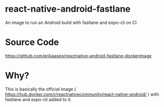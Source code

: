 # react-native-android-fastlane

An image to run an Android build with fastlane and expo-cli on CI

# Source Code

https://github.com/erikaaseg/reactnative-android-fastlane-dockerimage

# Why?

This is basically the official image ( https://hub.docker.com/r/reactnativecommunity/react-native-android/ ) with fastlane and expo-cli added to it.
